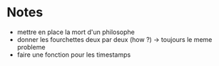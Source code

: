 # Notes

- mettre en place la mort d'un philosophe
- donner les fourchettes deux par deux (how ?) -> toujours le meme probleme
- faire une fonction pour les timestamps